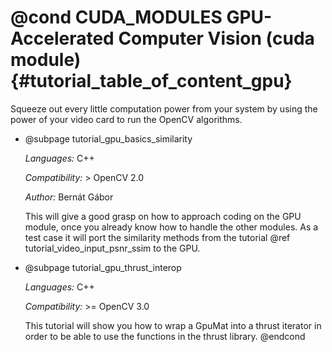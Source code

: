 @cond CUDA_MODULES
GPU-Accelerated Computer Vision (cuda module) {#tutorial_table_of_content_gpu}
=============================================

Squeeze out every little computation power from your system by using the power of your video card to
run the OpenCV algorithms.

-   @subpage tutorial_gpu_basics_similarity

    *Languages:* C++

    *Compatibility:* \> OpenCV 2.0

    *Author:* Bernát Gábor

    This will give a good grasp on how to approach coding on the GPU module, once you already know
    how to handle the other modules. As a test case it will port the similarity methods from the
    tutorial @ref tutorial_video_input_psnr_ssim to the GPU.

-   @subpage tutorial_gpu_thrust_interop

    *Languages:* C++

    *Compatibility:* \>= OpenCV 3.0

    This tutorial will show you how to wrap a GpuMat into a thrust iterator in order to be able to
    use the functions in the thrust library.
@endcond
